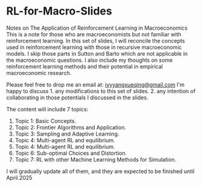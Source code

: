 # RL-for-Macro-Slides
Notes on The Application of Reinforcement Learning in Macroeconomics
This is a note for those who are macroeconomists but not familiar with reinforcement learning.
In this set of slides, I will reconcile the concepts used in reinforcement learning with those in recursive macroeconomic models. I skip those parts in Sutton and Barto which are not applicable in the macroeconomic questions.
I also include my thoughts on some reinforcement learning methods and their potential in empirical macroeconomic research.

Please feel free to drop me an email at: ivyyangxueqing@gmail.com
I'm happy to discuss 1. any modifications to this set of slides.
                     2. any intention of collaborating in those potentials I discussed in the slides.
                  

The content will include 7 topics:

1. Topic 1: Basic Concepts. 
2. Topic 2: Frontier Algorithms and Application.
3. Topic 3: Sampling and Adaptive Learning.
4. Topic 4: Multi-agent RL and equilibrium.
5. Topic 4: Multi-agent RL and equilibrium.
6. Topic 6: Sub-optimal Choices and Distortion.
7. Topic 7: RL with other Machine Learning Methods for Simulation.

I will gradually update all of them, and they are expected to be finished until April.2025
